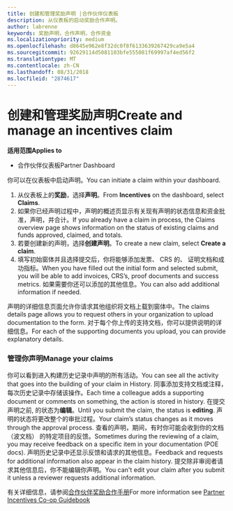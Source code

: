 ```yaml
---
title: 创建和管理奖励声明 |合作伙伴仪表板
description: 从仪表板的启动奖励合作声明。
author: labrenne
keywords: 奖励声明，合作声明，合作资金
ms.localizationpriority: medium
ms.openlocfilehash: d8645e962e8f32dc0f8f6133639267429ca9e5a4
ms.sourcegitcommit: 92629114d5081103bfe555081f69997af4ed56f2
ms.translationtype: MT
ms.contentlocale: zh-CN
ms.lasthandoff: 08/31/2018
ms.locfileid: "2874617"
---
```

# <a name="create-and-manage-an-incentives-claim"></a><span data-ttu-id="f9628-104">创建和管理奖励声明</span><span class="sxs-lookup"><span data-stu-id="f9628-104">Create and manage an incentives claim</span></span>

**<span data-ttu-id="f9628-105">适用范围</span><span class="sxs-lookup"><span data-stu-id="f9628-105">Applies to</span></span>**
- <span data-ttu-id="f9628-106">合作伙伴仪表板</span><span class="sxs-lookup"><span data-stu-id="f9628-106">Partner Dashboard</span></span>

<span data-ttu-id="f9628-107">你可以在仪表板中启动声明。</span><span class="sxs-lookup"><span data-stu-id="f9628-107">You can initiate a claim within your dashboard.</span></span> 

1. <span data-ttu-id="f9628-108">从仪表板上的**奖励**，选择**声明**。</span><span class="sxs-lookup"><span data-stu-id="f9628-108">From **Incentives** on the dashboard, select **Claims**.</span></span>
2.  <span data-ttu-id="f9628-109">如果你已经声明过程中，声明的概述页显示有关现有声明的状态信息和资金批准，声明，并合计。</span><span class="sxs-lookup"><span data-stu-id="f9628-109">If you already have a claim in process, the Claims overview page shows information on the status of existing claims and funds approved, claimed, and totals.</span></span>
3.  <span data-ttu-id="f9628-110">若要创建新的声明，选择**创建声明**。</span><span class="sxs-lookup"><span data-stu-id="f9628-110">To create a new claim, select **Create a claim**.</span></span>
4.  <span data-ttu-id="f9628-111">填写初始窗体并且选择提交后，你将能够添加发票、 CRS 的、 证明文档和成功指标。</span><span class="sxs-lookup"><span data-stu-id="f9628-111">When you have filled out the initial form and selected submit, you will be able to add invoices, CRS’s, proof documents and success metrics.</span></span> <span data-ttu-id="f9628-112">如果需要你还可以添加的其他信息。</span><span class="sxs-lookup"><span data-stu-id="f9628-112">You can also add additional information if needed.</span></span>

<span data-ttu-id="f9628-113">声明的详细信息页面允许你请求其他组织将文档上载到窗体中。</span><span class="sxs-lookup"><span data-stu-id="f9628-113">The claims details page allows you to request others in your organization to upload documentation to the form.</span></span> <span data-ttu-id="f9628-114">对于每个你上传的支持文档，你可以提供说明的详细信息。</span><span class="sxs-lookup"><span data-stu-id="f9628-114">For each of the supporting documents you upload, you can provide explanatory details.</span></span> 

### <a name="manage-your-claims"></a><span data-ttu-id="f9628-115">管理你声明</span><span class="sxs-lookup"><span data-stu-id="f9628-115">Manage your claims</span></span>

<span data-ttu-id="f9628-116">你可以看到进入构建历史记录中声明的所有活动。</span><span class="sxs-lookup"><span data-stu-id="f9628-116">You can see all the activity that goes into the building of your claim in History.</span></span> <span data-ttu-id="f9628-117">同事添加支持文档或注释，每次历史记录中存储该操作。</span><span class="sxs-lookup"><span data-stu-id="f9628-117">Each time a colleague adds a supporting document or comments on something, the action is stored in history.</span></span> <span data-ttu-id="f9628-118">在提交声明之前, 的状态为**编辑**。</span><span class="sxs-lookup"><span data-stu-id="f9628-118">Until you submit the claim, the status is **editing**.</span></span> <span data-ttu-id="f9628-119">声明的状态将更改整个的审批过程。</span><span class="sxs-lookup"><span data-stu-id="f9628-119">Your claim’s status changes as it moves through the approval process.</span></span> <span data-ttu-id="f9628-120">查看的声明，期间，有时你可能会收到你的文档 （波文档） 的特定项目的反馈。</span><span class="sxs-lookup"><span data-stu-id="f9628-120">Sometimes during the reviewing of a claim, you may receive feedback on a specific item in your documentation (POE docs).</span></span> <span data-ttu-id="f9628-121">声明历史记录中还显示反馈和请求的其他信息。</span><span class="sxs-lookup"><span data-stu-id="f9628-121">Feedback and requests for additional information also appear in the claim history.</span></span> <span data-ttu-id="f9628-122">提交除非审阅者请求其他信息后，你不能编辑你声明。</span><span class="sxs-lookup"><span data-stu-id="f9628-122">You can't edit your claim after you submit it unless a reviewer requests additional information.</span></span>

<span data-ttu-id="f9628-123">有关详细信息，请参阅[合作伙伴奖励合作手册](https://assets.microsoft.com/coop-guidebook.pdf)</span><span class="sxs-lookup"><span data-stu-id="f9628-123">For more information see [Partner Incentives Co-op Guidebook](https://assets.microsoft.com/coop-guidebook.pdf)</span></span>
